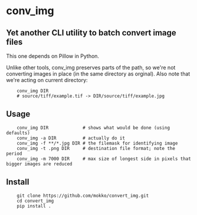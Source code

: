 # conv_img 
## Yet another CLI utility to batch convert image files

This one depends on Pillow in Python. 

Unlike other tools, conv_img preserves parts of the path, so we're not converting
images in place (in the same directory as orginal). Also note that we're acting
on current directory:
```
	conv_img DIR
	# source/tiff/example.tif -> DIR/source/tiff/example.jpg
```


## Usage
```
	conv_img DIR             # shows what would be done (using defaults)
	conv_img -a DIR          # actually do it 
	conv_img -f **/*.jpg DIR # the filemask for identifying image
	conv_img -t .png DIR     # destination file format; note the period
	conv_img -m 7000 DIR     # max size of longest side in pixels that bigger images are reduced
```

## Install
```
	git clone https://github.com/mokko/convert_img.git
	cd convert_img
	pip install .
```
